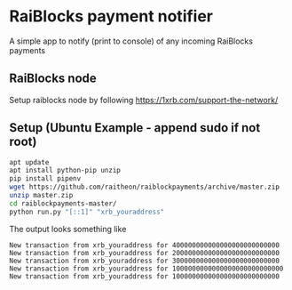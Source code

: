 # RaiBlocks payment notifier
A simple app to notify (print to console) of any incoming RaiBlocks payments

## RaiBlocks node
Setup raiblocks node by following https://1xrb.com/support-the-network/

## Setup (Ubuntu Example - append sudo if not root)
```bash
apt update
apt install python-pip unzip
pip install pipenv
wget https://github.com/raitheon/raiblockpayments/archive/master.zip
unzip master.zip
cd raiblockpayments-master/
python run.py "[::1]" "xrb_youraddress"
```

The output looks something like

```
New transaction from xrb_youraddress for 400000000000000000000000000
New transaction from xrb_youraddress for 200000000000000000000000000
New transaction from xrb_youraddress for 300000000000000000000000000
New transaction from xrb_youraddress for 1000000000000000000000000000
New transaction from xrb_youraddress for 100000000000000000000000000
```
